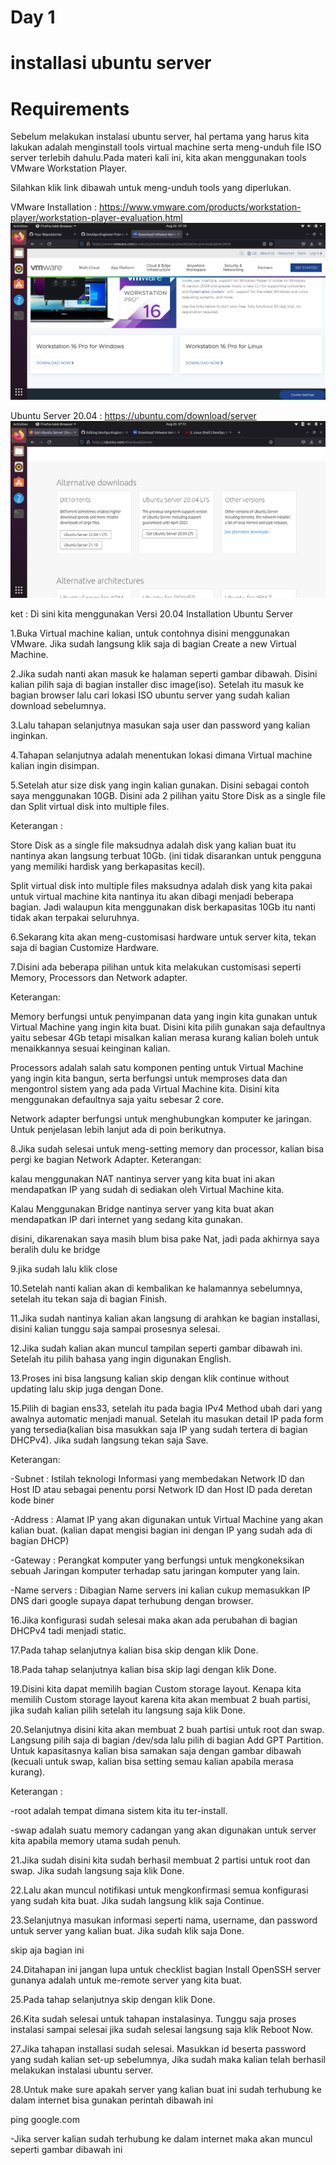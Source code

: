# Day 1
# installasi ubuntu server
# Requirements

Sebelum melakukan instalasi ubuntu server, hal pertama yang harus kita lakukan adalah menginstall tools virtual machine serta meng-unduh file ISO server terlebih dahulu.Pada materi kali ini, kita akan menggunakan tools VMware Workstation Player.

Silahkan klik link dibawah untuk meng-unduh tools yang diperlukan.

VMware Installation : https://www.vmware.com/products/workstation-player/workstation-player-evaluation.html
![IMG 1](https://github.com/Indizzy/Bootcamp-Devops/blob/main/Stage%201/week%201/images/Screenshot%20from%202022-08-26%2007-30-13.png)

Ubuntu Server 20.04 : https://ubuntu.com/download/server 
![IMG 1](https://github.com/Indizzy/Bootcamp-Devops/blob/main/Stage%201/week%201/images/Screenshot%20from%202022-08-26%2007-51-21.png)


ket : Di sini kita menggunakan Versi 20.04
Installation Ubuntu Server

1.Buka Virtual machine kalian, untuk contohnya disini menggunakan VMware. Jika sudah langsung klik saja di bagian Create a new Virtual Machine. 

2.Jika sudah nanti akan masuk ke halaman seperti gambar dibawah. Disini kalian pilih saja di bagian installer disc image(iso). Setelah itu masuk ke bagian browser lalu cari lokasi ISO ubuntu server yang sudah kalian download sebelumnya.

3.Lalu tahapan selanjutnya masukan saja user dan password yang kalian inginkan.


4.Tahapan selanjutnya adalah menentukan lokasi dimana Virtual machine kalian ingin disimpan.



5.Setelah atur size disk yang ingin kalian gunakan. Disini sebagai contoh saya menggunakan 10GB. Disini ada 2 pilihan yaitu Store Disk as a single file dan Split virtual disk into multiple files.

Keterangan :

Store Disk as a single file maksudnya adalah disk yang kalian buat itu nantinya akan langsung terbuat 10Gb. (ini tidak disarankan untuk pengguna yang memiliki hardisk yang berkapasitas kecil).

Split virtual disk into multiple files maksudnya adalah disk yang kita pakai untuk virtual machine kita nantinya itu akan dibagi menjadi beberapa bagian. Jadi walaupun kita menggunakan disk berkapasitas 10Gb itu nanti tidak akan terpakai seluruhnya. 

6.Sekarang kita akan meng-customisasi hardware untuk server kita, tekan saja di bagian Customize Hardware. 

7.Disini ada beberapa pilihan untuk kita melakukan customisasi seperti Memory, Processors dan Network adapter.

Keterangan:

Memory berfungsi untuk penyimpanan data yang ingin kita gunakan untuk Virtual Machine yang ingin kita buat. Disini kita pilih gunakan saja defaultnya yaitu sebesar 4Gb tetapi misalkan kalian merasa kurang kalian boleh untuk menaikkannya sesuai keinginan kalian.

Processors adalah salah satu komponen penting untuk Virtual Machine yang ingin kita bangun, serta berfungsi untuk memproses data dan mengontrol sistem yang ada pada Virtual Machine kita. Disini kita menggunakan defaultnya saja yaitu sebesar 2 core.

Network adapter berfungsi untuk menghubungkan komputer ke jaringan. Untuk penjelasan lebih lanjut ada di poin berikutnya.

8.Jika sudah selesai untuk meng-setting memory dan processor, kalian bisa pergi ke bagian Network Adapter. Keterangan:

kalau menggunakan NAT nantinya server yang kita buat ini akan mendapatkan IP yang sudah di sediakan oleh Virtual Machine kita.

Kalau Menggunakan Bridge nantinya server yang kita buat akan mendapatkan IP dari internet yang sedang kita gunakan. 

disini, dikarenakan saya masih blum bisa pake Nat, jadi pada akhirnya saya beralih dulu ke bridge


9.jika sudah lalu klik close

10.Setelah nanti kalian akan di kembalikan ke halamannya sebelumnya, setelah itu tekan saja di bagian Finish.


11.Jika sudah nantinya kalian akan langsung di arahkan ke bagian installasi, disini kalian tunggu saja sampai prosesnya selesai. 

12.Jika sudah kalian akan muncul tampilan seperti gambar dibawah ini. Setelah itu pilih bahasa yang ingin digunakan English. 

13.Proses ini bisa langsung kalian skip dengan klik continue without updating lalu skip juga dengan Done. 

15.Pilih di bagian ens33, setelah itu pada bagia IPv4 Method ubah dari yang awalnya automatic menjadi manual. Setelah itu masukan detail IP pada form yang tersedia(kalian bisa masukkan saja IP yang sudah tertera di bagian DHCPv4). Jika sudah langsung tekan saja Save.

Keterangan:

-Subnet : Istilah teknologi Informasi yang membedakan Network ID dan Host ID atau sebagai penentu porsi Network ID dan Host ID pada deretan kode biner

-Address : Alamat IP yang akan digunakan untuk Virtual Machine yang akan kalian buat. (kalian dapat mengisi bagian ini dengan IP yang sudah ada di bagian DHCP)

-Gateway : Perangkat komputer yang berfungsi untuk mengkoneksikan sebuah Jaringan komputer terhadap satu jaringan komputer yang lain.

-Name servers : Dibagian Name servers ini kalian cukup memasukkan IP DNS dari google supaya dapat terhubung dengan browser. 

16.Jika konfigurasi sudah selesai maka akan ada perubahan di bagian DHCPv4 tadi menjadi static.

17.Pada tahap selanjutnya kalian bisa skip dengan klik Done. 

18.Pada tahap selanjutnya kalian bisa skip lagi dengan klik Done. 

19.Disini kita dapat memilih bagian Custom storage layout. Kenapa kita memilih Custom storage layout karena kita akan membuat 2 buah partisi, jika sudah kalian pilih setelah itu langsung saja klik Done. 

20.Selanjutnya disini kita akan membuat 2 buah partisi untuk root dan swap. Langsung pilih saja di bagian /dev/sda lalu pilih di bagian Add GPT Partition. Untuk kapasitasnya kalian bisa samakan saja dengan gambar dibawah (kecuali untuk swap, kalian bisa setting semau kalian apabila merasa kurang).

Keterangan :

-root adalah tempat dimana sistem kita itu ter-install.

-swap adalah suatu memory cadangan yang akan digunakan untuk server kita apabila memory utama sudah penuh.

21.Jika sudah disini kita sudah berhasil membuat 2 partisi untuk root dan swap. Jika sudah langsung saja klik Done. 

22.Lalu akan muncul notifikasi untuk mengkonfirmasi semua konfigurasi yang sudah kita buat. Jika sudah langsung klik saja Continue.

23.Selanjutnya masukan informasi seperti nama, username, dan password untuk server yang kalian buat. Jika sudah klik saja Done. 

skip aja bagian ini 

24.Ditahapan ini jangan lupa untuk checklist bagian Install OpenSSH server gunanya adalah untuk me-remote server yang kita buat. 

25.Pada tahap selanjutnya skip dengan klik Done. 

26.Kita sudah selesai untuk tahapan instalasinya. Tunggu saja proses instalasi sampai selesai jika sudah selesai langsung saja klik Reboot Now.

27.Jika tahapan installasi sudah selesai. Masukkan id beserta password yang sudah kalian set-up sebelumnya, Jika sudah maka kalian telah berhasil melakukan instalasi ubuntu server. 

28.Untuk make sure apakah server yang kalian buat ini sudah terhubung ke dalam internet bisa gunakan perintah dibawah ini

ping google.com

-Jika server kalian sudah terhubung ke dalam internet maka akan muncul seperti gambar dibawah ini 


